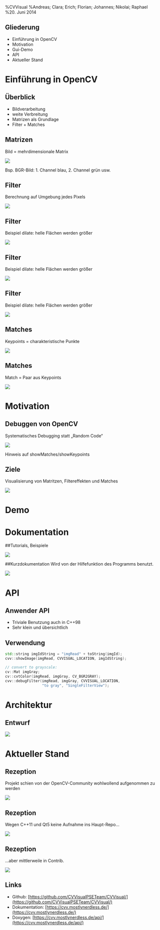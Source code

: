 ﻿%CVVisual
%Andreas; Clara; Erich; Florian; Johannes; Nikolai; Raphael
%20. Juni 2014

Gliederung
----------

- Einführung in OpenCV <!--- Clara -->
- Motivation <!--- Andi-->
- Gui-Demo <!--- Johannes -->
- API<!--- Florian -->
- Aktueller Stand <!--- Nikolai -->

Einführung in OpenCV
====================

Überblick
---------

- Bildverarbeitung
- weite Verbreitung
- Matrizen als Grundlage
- Filter + Matches

Matrizen
--------

Bild = mehrdimensionale Matrix

![](images/matrix.png)

<div class="notes">
Bsp. BGR-Bild: 1. Channel blau, 2. Channel grün usw.
</div>

Filter
------

Berechnung auf Umgebung jedes Pixels

![](images/filter.png)

Filter
------

Beispiel dilate: helle Flächen werden größer

![](images/dilate_original.png)

Filter
------

Beispiel dilate: helle Flächen werden größer

![](images/dilate_middle.jpg)

Filter
------

Beispiel dilate: helle Flächen werden größer

![](images/dilate_right.png)

Matches
-------

Keypoints = charakteristische Punkte

![](images/keypoint_drawn.png)

Matches
-------

Match = Paar aus Keypoints

![](images/matches_openCV.png)

Motivation
==========

Debuggen von OpenCV
-------------------

Systematisches Debugging statt „Random Code“

![](images/random_code.png)

<div class="notes">
Hinweis auf showMatches/showKeypoints
</div>

Ziele
-----

Visualisierung von Matritzen, Filtereffekten und Matches

![](images/ziele.png)


Demo
====

Dokumentation
=============

##Tutorials, Beispiele

![](images/homepage.PNG)

##Kurzdokumentation 
Wird von der Hilfefunktion des Programms benutzt.

![](images/viewreference.PNG)



API
===

Anwender API
------------

* Triviale Benutzung auch in C++98
* Sehr klein und übersichtlich


Verwendung
----------

<!--![](images/api_call.png)-->

```cpp
std::string imgIdString = "imgRead" + toString(imgId);
cvv::showImage(imgRead, CVVISUAL_LOCATION, imgIdString);

// convert to grayscale:
cv::Mat imgGray;
cv::cvtColor(imgRead, imgGray, CV_BGR2GRAY);
cvv::debugFilter(imgRead, imgGray, CVVISUAL_LOCATION,
                 "to gray", "SingleFilterView");
```

Architektur
===========

Entwurf
-------

![](images/entwurf.png)


Aktueller Stand
===============

Rezeption
---------

Projekt schien von der OpenCV-Community wohlwollend aufgenommen zu werden

![](images/positivereception.png)

Rezeption
---------

Wegen C++11 und Qt5 keine Aufnahme ins Haupt-Repo...


![](images/negativereception.PNG)

Rezeption
---------

...aber mittlerweile in Contrib.

![](images/contrib.PNG)

Links
-----

* Github: [https://github.com/CVVisualPSETeam/CVVisual/](https://github.com/CVVisualPSETeam/CVVisual/)
* Dokumentation: [https://cvv.mostlynerdless.de/](https://cvv.mostlynerdless.de/)
* Doxygen: [https://cvv.mostlynerdless.de/api/](https://cvv.mostlynerdless.de/api/)

